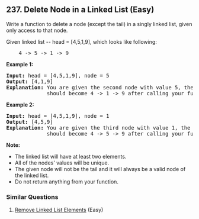 ## 237. Delete Node in a Linked List (Easy)

<p>Write a function to delete a node (except the tail) in a singly linked list, given only access to that node.</p>

<p>Given linked list --&nbsp;head =&nbsp;[4,5,1,9], which looks like following:</p>

<pre>
    4 -&gt; 5 -&gt; 1 -&gt; 9
</pre>

<p><strong>Example 1:</strong></p>

<pre>
<strong>Input:</strong> head = [4,5,1,9], node = 5
<strong>Output:</strong> [4,1,9]
<strong>Explanation: </strong>You are given the second node with value 5, the linked list
&nbsp;            should become 4 -&gt; 1 -&gt; 9 after calling your function.
</pre>

<p><strong>Example 2:</strong></p>

<pre>
<strong>Input:</strong> head = [4,5,1,9], node = 1
<strong>Output:</strong> [4,5,9]
<strong>Explanation: </strong>You are given the third node with value 1, the linked list
             should become 4 -&gt; 5 -&gt; 9 after calling your function.
</pre>

<p><strong>Note:</strong></p>

<ul>
	<li>The linked list will have at least two elements.</li>
	<li>All of the nodes&#39; values will be unique.</li>
	<li>The given node&nbsp;will not be the tail and it will always be a valid node of the linked list.</li>
	<li>Do not return anything from your function.</li>
</ul>


### Similar Questions
  1. [Remove Linked List Elements](https://github.com/openset/leetcode/tree/master/solution/remove-linked-list-elements) (Easy)
